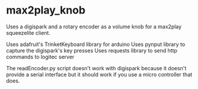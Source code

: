 # max2play_knob

Uses a digispark and a rotary encoder as a volume knob for a max2play squeezelite client.

Uses adafruit's TrinketKeyboard library for arduino
Uses pynput library to capture the digispark's key presses
Uses requests library to send http commands to logitec server

The readEncoder.py script doesn't work with digispark because it doesn't provide a serial interface but it should work if you use a micro controller that does.
